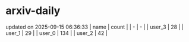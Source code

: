 # arxiv-daily
updated on 2025-09-15 06:36:33
| name | count |
| - | - |
| user_3 | 28 |
| user_1 | 29 |
| user_0 | 134 |
| user_2 | 42 |

